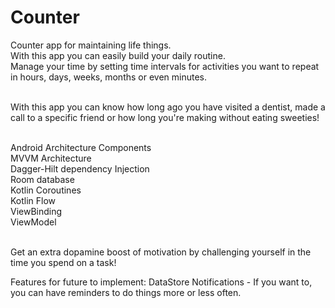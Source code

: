 # Counter

Counter app for maintaining life things.</br>
With this app you can easily build your daily routine. </br>
Manage your time by setting time intervals for activities you want to repeat in hours, days, weeks, months or even minutes.</br></br>

With this app you can know how long ago you have visited a dentist, made a call to a specific friend
or how long you're making without eating sweeties!</br></br>

Android Architecture Components</br>
MVVM Architecture</br>
Dagger-Hilt dependency Injection </br>
Room database</br>
Kotlin Coroutines</br>
Kotlin Flow</br>
ViewBinding</br>
ViewModel</br></br>

Get an extra dopamine boost of motivation by challenging yourself in the time you spend on a task!

Features for future to implement:
DataStore
Notifications - If you want to, you can have reminders to do things more or less often.
